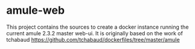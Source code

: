 # amule-web

This project contains the sources to create a docker instance running the current amule 2.3.2 master web-ui.
It is originally based on the work of tchabaud
https://github.com/tchabaud/dockerfiles/tree/master/amule

